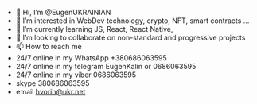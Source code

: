 - 👋 Hi, I’m @EugenUKRAINIAN
- 👀 I’m interested in WebDev technology, crypto, NFT, smart contracts ...
- 🌱 I’m currently learning JS, React, React Native, 
- 💞️ I’m looking to collaborate on non-standard and progressive projects
- 📫 How to reach me 
- 24/7 online in my WhatsApp +380686063595 
- 24/7 online in my telegram EugenKalin or 0686063595
- 24/7 online in my viber 0686063595
- skype 380686063595
- email hvorih@ukr.net

<!---
EugenUKRAINIAN/EugenUKRAINIAN is a ✨ special ✨ repository because its `README.md` (this file) appears on your GitHub profile.
You can click the Preview link to take a look at your changes.
--->
